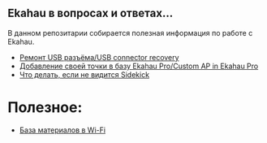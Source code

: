 ## Ekahau в вопросах и ответах...

В данном репозитарии собирается полезная информация по работе с Ekahau.

- [Ремонт USB разъёма/USB connector recovery](./USB_recovery/README.md)
- [Добавление своей точки в базу Ekahau Pro/Custom AP in Ekahau Pro](./Custom-AP-in-Ekahau/README.md)
- [Что делать, если не видится Sidekick](./ESK_dont_show/README.md)

# Полезное:
- [База материалов в Wi-Fi](https://github.com/skhomm/useful-wireless-links)